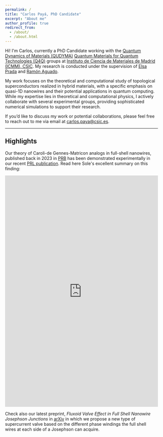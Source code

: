 ```yaml
---
permalink: /
title: "Carlos Payá, PhD Candidate"
excerpt: "About me"
author_profile: true
redirect_from: 
  - /about/
  - /about.html
---
```


Hi! I'm Carlos, currently a PhD Candidate working with the [Quantum Dynamics of Materials (QUDYMA)](https://sites.google.com/view/qudyma-icmm) [Quantum Materials for Quantum Technologies (Q4Q)](https://wp.icmm.csic.es/tqe/) groups at [Instituto de Ciencia de Materiales de Madrid (ICMM), CSIC](https://www.icmm.csic.es/). My research is conducted under the supervision of [Elsa Prada](https://elsaprada.github.io/) and [Ramón Aguado](https://wp.icmm.csic.es/tqe/people/ramon-aguado/).

My work focuses on the theoretical and computational study of topological superconductors realized in hybrid materials, with a specific emphasis on quasi-1D nanowires and their potential applications in quantum computing. While my expertise lies in theoretical and computational physics, I actively collaborate with several experimental groups, providing sophisticated numerical simulations to support their research.

If you’d like to discuss my work or potential collaborations, please feel free to reach out to me via email at [carlos.paya@csic.es](mailto:carlos.paya@csic.es).

***

## Highlights

Our theory of Caroli-de Gennes-Matricon analogs in full-shell nanowires, published back in 2023 in [PRB](https://journals.aps.org/prb/abstract/10.1103/PhysRevB.107.155423) has been demonstrated experimentally in our recent [PRL publication](https://journals.aps.org/prl/abstract/10.1103/PhysRevLett.134.206302). Read here Sole's excellent summary on this finding:

<iframe src="https://www.linkedin.com/embed/feed/update/urn:li:share:7331389324178952192" height="759" width="504" frameborder="0" allowfullscreen="" title="Embedded post"></iframe>

Check also our latest preprint, *Fluxoid Valve Effect in Full Shell Nanowire Josephson Junctions* in [arXiv](https://arxiv.org/abs/2504.16989) in which we propose a new type of supercurrent valve based on the different phase windings the full shell wires at each side of a Josephson can acquire.
